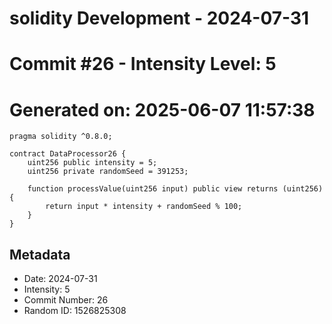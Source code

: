 ﻿# solidity Development - 2024-07-31
# Commit #26 - Intensity Level: 5
# Generated on: 2025-06-07 11:57:38
```solidity
pragma solidity ^0.8.0;

contract DataProcessor26 {
    uint256 public intensity = 5;
    uint256 private randomSeed = 391253;

    function processValue(uint256 input) public view returns (uint256) {
        return input * intensity + randomSeed % 100;
    }
}
```
## Metadata
- Date: 2024-07-31
- Intensity: 5
- Commit Number: 26
- Random ID: 1526825308

